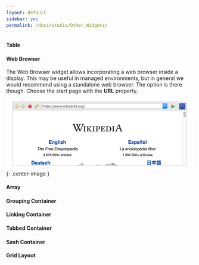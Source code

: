 ```yaml
---
layout: default
sidebar: yes
permalink: /docs/studio/Other_Widgets/
---
```


#### Table


#### Web Browser
The Web Browser widget allows incorporating a web browser inside a display. This may be useful in managed environments, but in general we would recommend using a standalone web browser. The option is there though. Choose the start page with the **URL** property.

![Web Browser](/assets/studio/web-browser.png){: .center-image }

#### Array


#### Grouping Container


#### Linking Container


#### Tabbed Container


#### Sash Container


#### Grid Layout

